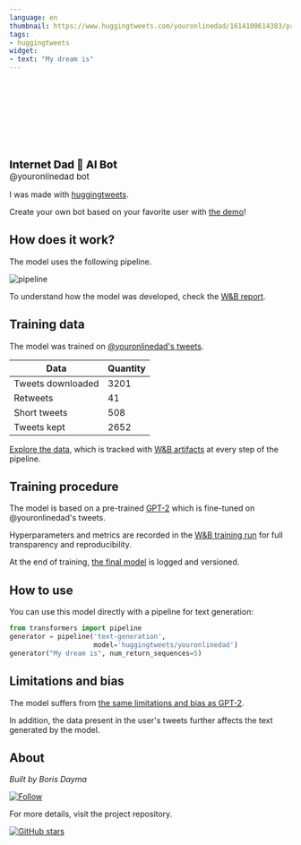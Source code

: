 ```yaml
---
language: en
thumbnail: https://www.huggingtweets.com/youronlinedad/1614100614383/predictions.png
tags:
- huggingtweets
widget:
- text: "My dream is"
---
```


<div>
<div style="width: 132px; height:132px; border-radius: 50%; background-size: cover; background-image: url('https://pbs.twimg.com/profile_images/1184826580910125057/gqE8fCKg_400x400.jpg')">
</div>
<div style="margin-top: 8px; font-size: 19px; font-weight: 800">Internet Dad 🤖 AI Bot </div>
<div style="font-size: 15px">@youronlinedad bot</div>
</div>

I was made with [huggingtweets](https://github.com/borisdayma/huggingtweets).

Create your own bot based on your favorite user with [the demo](https://colab.research.google.com/github/borisdayma/huggingtweets/blob/master/huggingtweets-demo.ipynb)!

## How does it work?

The model uses the following pipeline.

![pipeline](https://github.com/borisdayma/huggingtweets/blob/master/img/pipeline.png?raw=true)

To understand how the model was developed, check the [W&B report](https://app.wandb.ai/wandb/huggingtweets/reports/HuggingTweets-Train-a-model-to-generate-tweets--VmlldzoxMTY5MjI).

## Training data

The model was trained on [@youronlinedad's tweets](https://twitter.com/youronlinedad).

| Data | Quantity |
| --- | --- |
| Tweets downloaded | 3201 |
| Retweets | 41 |
| Short tweets | 508 |
| Tweets kept | 2652 |

[Explore the data](https://wandb.ai/wandb/huggingtweets/runs/3g7jg14o/artifacts), which is tracked with [W&B artifacts](https://docs.wandb.com/artifacts) at every step of the pipeline.

## Training procedure

The model is based on a pre-trained [GPT-2](https://huggingface.co/gpt2) which is fine-tuned on @youronlinedad's tweets.

Hyperparameters and metrics are recorded in the [W&B training run](https://wandb.ai/wandb/huggingtweets/runs/2t2wy77n) for full transparency and reproducibility.

At the end of training, [the final model](https://wandb.ai/wandb/huggingtweets/runs/2t2wy77n/artifacts) is logged and versioned.

## How to use

You can use this model directly with a pipeline for text generation:

```python
from transformers import pipeline
generator = pipeline('text-generation',
                     model='huggingtweets/youronlinedad')
generator("My dream is", num_return_sequences=5)
```

## Limitations and bias

The model suffers from [the same limitations and bias as GPT-2](https://huggingface.co/gpt2#limitations-and-bias).

In addition, the data present in the user's tweets further affects the text generated by the model.

## About

*Built by Boris Dayma*

[![Follow](https://img.shields.io/twitter/follow/borisdayma?style=social)](https://twitter.com/intent/follow?screen_name=borisdayma)

For more details, visit the project repository.

[![GitHub stars](https://img.shields.io/github/stars/borisdayma/huggingtweets?style=social)](https://github.com/borisdayma/huggingtweets)
